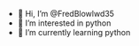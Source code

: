 - 👋 Hi, I’m @FredBlowlwd35
- 👀 I’m interested in python
- 🌱 I’m currently learning python


<!---
FredBlowlwd35/FredBlowlwd35 is a ✨ special ✨ repository because its `README.md` (this file) appears on your GitHub profile.
You can click the Preview link to take a look at your changes.
--->
